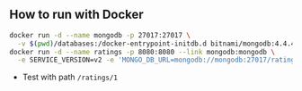 ## How to run with Docker

```bash
docker run -d --name mongodb -p 27017:27017 \
  -v $(pwd)/databases:/docker-entrypoint-initdb.d bitnami/mongodb:4.4.4-debian-10-r5
docker run -d --name ratings -p 8080:8080 --link mongodb:mongodb \
  -e SERVICE_VERSION=v2 -e 'MONGO_DB_URL=mongodb://mongodb:27017/ratings' ratings
```

* Test with path `/ratings/1`
